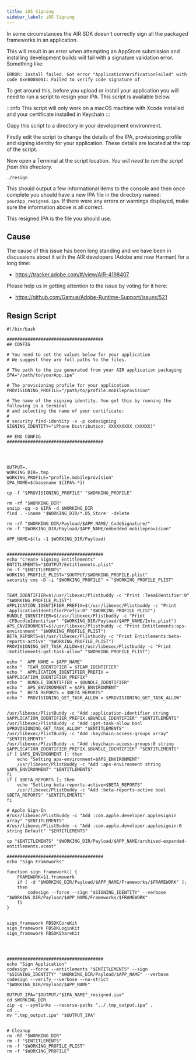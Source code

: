```yaml
---
title: iOS Signing
sidebar_label: iOS Signing
---
```


In some circumstances the AIR SDK doesn't correctly sign all the packaged frameworks in an application. 

This will result in an error when attempting an AppStore submission and installing development builds will fail with a signature validation error. Something like:

```
ERROR: Install failed. Got error "ApplicationVerificationFailed" with code 0xe8008001: Failed to verify code signature of
```

To get around this, before you upload or install your application you will need to run a script to resign your IPA. This script is available below.

:::info
This script will only work on a macOS machine with Xcode installed and your certificate installed in Keychain
:::

Copy this script to a directory in your development environment.

Firstly edit the script to change the details of the IPA, provisioning profile and signing identity for your application. These details are located at the top of the script.

Now open a Terminal at the script location. *You will need to run the script from this directory.*

```
./resign
```

This should output a few informational items to the console and then once complete you should have a new IPA file in the directory named: `yourApp_resigned.ipa`. If there were any errors or warnings displayed, make sure the information above is all correct.

This resigned IPA is the file you should use.


## Cause 

The cause of this issue has been long standing and we have been in discussions about it with the AIR developers (Adobe and now Harman) for a long time: 

- https://tracker.adobe.com/#/view/AIR-4198407

Please help us in getting attention to the issue by voting for it here:

- https://github.com/Gamua/Adobe-Runtime-Support/issues/521



## Resign Script

```
#!/bin/bash

#####################################
## CONFIG

# You need to set the values below for your application
# We suggest they are full paths to the files. 

# The path to the ipa generated from your AIR application packaging
IPA="/path/to/yourApp.ipa"

# The provisioning profile for your application
PROVISIONING_PROFILE="/path/to/profile.mobileprovision"

# The name of the signing identity. You get this by running the following in a terminal 
# and selecting the name of your certificate:
# 
# security find-identity -v -p codesigning
SIGNING_IDENTITY="iPhone Distribution: XXXXXXXXX (XXXXX)"

## END CONFIG
#####################################




OUTPUT=.
WORKING_DIR=.tmp
WORKING_PROFILE="profile.mobileprovision"
IPA_NAME=$(basename ${IPA%.*})

cp -f "$PROVISIONING_PROFILE" "$WORKING_PROFILE"

rm -rf "$WORKING_DIR"
unzip -qq -o $IPA -d $WORKING_DIR
find . -iname '$WORKING_DIR/*.DS_Store' -delete 

rm -rf "$WORKING_DIR/Payload/$APP_NAME/_CodeSignature/"
rm -f "$WORKING_DIR/Payload/$APP_NAME/embedded.mobileprovision"

APP_NAME=$(ls -1 $WORKING_DIR/Payload)


#####################################
echo "Create Signing Entitlements"
ENTITLEMENTS="$OUTPUT/Entitlements.plist"
rm -f "$ENTITLEMENTS" 
WORKING_PROFILE_PLIST="$OUTPUT/$WORKING_PROFILE.plist"
security cms -D -i "$WORKING_PROFILE" > "$WORKING_PROFILE_PLIST"


TEAM_IDENTIFIER=$(/usr/libexec/Plistbuddy -c "Print :TeamIdentifier:0" "$WORKING_PROFILE_PLIST")
APPLICATION_IDENTIFIER_PREFIX=$(/usr/libexec/Plistbuddy -c "Print :ApplicationIdentifierPrefix:0" "$WORKING_PROFILE_PLIST")
BUNDLE_IDENTIFIER=$(/usr/libexec/Plistbuddy -c "Print :CFBundleIdentifier" "$WORKING_DIR/Payload/$APP_NAME/Info.plist")
APS_ENVIRONMENT=$(/usr/libexec/Plistbuddy -c "Print Entitlements:aps-environment" "$WORKING_PROFILE_PLIST")
BETA_REPORTS=$(/usr/libexec/Plistbuddy -c "Print Entitlements:beta-reports-active" "$WORKING_PROFILE_PLIST")
PROVISIONING_GET_TASK_ALLOW=$(/usr/libexec/Plistbuddy -c "Print :Entitlements:get-task-allow" "$WORKING_PROFILE_PLIST")
 
echo "  APP_NAME = $APP_NAME"
echo "  TEAM_IDENTIFIER = $TEAM_IDENTIFIER"
echo "  APPLICATION_IDENTIFIER_PREFIX = $APPLICATION_IDENTIFIER_PREFIX"
echo "  BUNDLE_IDENTIFIER = $BUNDLE_IDENTIFIER"
echo "  APS_ENVIRONMENT = $APS_ENVIRONMENT"
echo "  BETA_REPORTS = $BETA_REPORTS"
echo "  PROVISIONING_GET_TASK_ALLOW = $PROVISIONING_GET_TASK_ALLOW"


/usr/libexec/PlistBuddy -c "Add :application-identifier string $APPLICATION_IDENTIFIER_PREFIX.$BUNDLE_IDENTIFIER" "$ENTITLEMENTS"
/usr/libexec/PlistBuddy -c "Add :get-task-allow bool $PROVISIONING_GET_TASK_ALLOW" "$ENTITLEMENTS"
/usr/libexec/PlistBuddy -c "Add :keychain-access-groups array" "$ENTITLEMENTS"
/usr/libexec/PlistBuddy -c "Add :keychain-access-groups:0 string $APPLICATION_IDENTIFIER_PREFIX.$BUNDLE_IDENTIFIER" "$ENTITLEMENTS"
if [ $APS_ENVIRONMENT ]; then
    echo "Setting aps-environment=$APS_ENVIRONMENT" 
    /usr/libexec/PlistBuddy -c "Add :aps-environment string $APS_ENVIRONMENT" "$ENTITLEMENTS"
fi
if [ $BETA_REPORTS ]; then
    echo "Setting beta-reports-active=$BETA_REPORTS" 
    /usr/libexec/PlistBuddy -c "Add :beta-reports-active bool $BETA_REPORTS" "$ENTITLEMENTS"
fi

# Apple Sign-In
#/usr/libexec/PlistBuddy -c "Add :com.apple.developer.applesignin array" "$ENTITLEMENTS"
#/usr/libexec/PlistBuddy -c "Add :com.apple.developer.applesignin:0 string Default" "$ENTITLEMENTS"

cp "$ENTITLEMENTS" "$WORKING_DIR/Payload/$APP_NAME/archived-expanded-entitlements.xcent"

#####################################
echo "Sign Frameworks" 

function sign_framework() {
    FRAMEWORK=$1.framework
    if [ -d "$WORKING_DIR/Payload/$APP_NAME/Frameworks/$FRAMEWORK" ];
    then
        codesign --force --sign "$SIGNING_IDENTITY" --verbose "$WORKING_DIR/Payload/$APP_NAME/Frameworks/$FRAMEWORK"
    fi
}


sign_framework FBSDKCoreKit
sign_framework FBSDKLoginKit
sign_framework FBSDKShareKit




#####################################
echo "Sign Application"
codesign --force --entitlements "$ENTITLEMENTS" --sign "$SIGNING_IDENTITY" "$WORKING_DIR/Payload/$APP_NAME" --verbose
codesign --verify --verbose --no-strict "$WORKING_DIR/Payload/$APP_NAME"

OUTPUT_IPA="$OUTPUT/"$IPA_NAME"_resigned.ipa"
cd $WORKING_DIR
zip -q --symlinks --recurse-paths "../.tmp_output.ipa" .
cd ..
mv ".tmp_output.ipa" "$OUTPUT_IPA"


# Cleanup
rm -Rf "$WORKING_DIR"
rm -f "$ENTITLEMENTS" 
rm -f "$WORKING_PROFILE_PLIST"
rm -f "$WORKING_PROFILE"
```